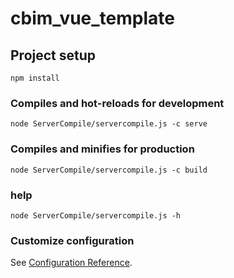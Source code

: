 # cbim_vue_template

## Project setup
```
npm install
```

### Compiles and hot-reloads for development
```
node ServerCompile/servercompile.js -c serve
```

### Compiles and minifies for production
```
node ServerCompile/servercompile.js -c build
```

### help
```
node ServerCompile/servercompile.js -h
```

### Customize configuration
See [Configuration Reference](https://cli.vuejs.org/config/).
